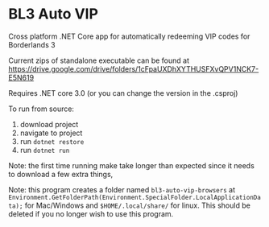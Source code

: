 # BL3 Auto VIP

Cross platform .NET Core app for automatically redeeming VIP codes for Borderlands 3

Current zips of standalone executable can be found at
https://drive.google.com/drive/folders/1cFpaUXDhXYTHUSFXvQPV1NCK7-E5N619

Requires .NET core 3.0 (or you can change the version in the .csproj)

To run from source:

1. download project
2. navigate to project
3. run `dotnet restore`
4. run `dotnet run`


Note: the first time running make take longer than expected since it needs to download a few extra things,

Note: this program creates a folder named `bl3-auto-vip-browsers` at `Environment.GetFolderPath(Environment.SpecialFolder.LocalApplicationData);`
for Mac/Windows and `$HOME/.local/share/` for linux. This should be deleted if you no longer wish to use this program.
